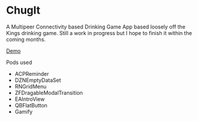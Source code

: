 # ChugIt
A Multipeer Connectivity based Drinking Game App based loosely off the Kings drinking game. Still a work in progress but I hope to finish it within the coming months. 

[Demo](https://appetize.io/app/pp4c3rg3dmktp09042t6vtpbj0)

Pods used
* ACPReminder
* DZNEmptyDataSet
* RNGridMenu
* ZFDragableModalTransition
* EAIntroView
* QBFlatButton
* Gamify
